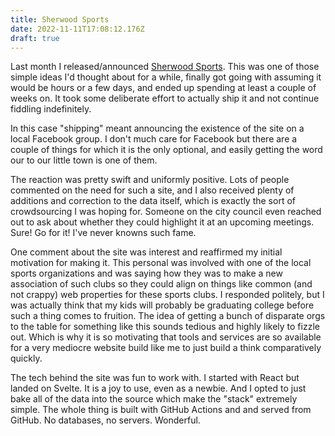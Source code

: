 ```yaml
---
title: Sherwood Sports
date: 2022-11-11T17:08:12.176Z
draft: true
---
```

Last month I released/announced [Sherwood Sports](https://sherwoodsports.org). This was one of those simple ideas I'd thought about for a while, finally got going with assuming it would be hours or a few days, and ended up spending at least a couple of weeks on. It took some deliberate effort to actually ship it and not continue fiddling indefinitely.

In this case "shipping" meant announcing the existence of the site on a local Facebook group. I don't much care for Facebook but there are a couple of things for which it is the only optional, and easily getting the word our to our little town is one of them.

The reaction was pretty swift and uniformly positive. Lots of people commented on the need for such a site, and I also received plenty of additions and correction to the data itself, which is exactly the sort of crowdsourcing I was hoping for. Someone on the city council even reached out to ask about whether they could highlight it at an upcoming meetings. Sure! Go for it! I've never knowns such fame.

One comment about the site was interest and reaffirmed my initial motivation for making it. This personal was involved with one of the local sports organizations and was saying how they was to make a new association of such clubs so they could align on things like common (and not crappy) web properties for these sports clubs. I responded politely, but I was actually think that my kids will probably be graduating college before such a thing comes to fruition. The idea of getting a bunch of disparate orgs to the table for something like this sounds tedious and highly likely to fizzle out. Which is why it is so motivating that tools and services are so available for a very mediocre website build like me to just build a think comparatively quickly.

The tech behind the site was fun to work with. I started with React but landed on Svelte. It is a joy to use, even as a newbie. And I opted to just bake all of the data into the source which make the "stack" extremely simple. The whole thing is built with GitHub Actions and and served from GitHub. No databases, no servers. Wonderful.

